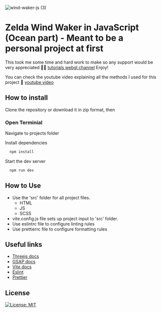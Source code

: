 
![wind-waker-js (3)](https://github.com/Robpayot/zelda-project-public/assets/5593293/0353b1c6-8834-42c0-a01d-93222625ad2a)


# Zelda Wind Waker in JavaScript (Ocean part) - Meant to be a personal project at first

This took me some time and hard work to make so any support would be very appreciated 🙏🏻 [tutorials webgl channel](https://www.patreon.com/user?u=50160165)
Enjoy!

You can check the youtube video explaining all the methods I used for this project 👀 [youtube video](https://youtu.be/IyAOCwUWkNE)

## How to install

Clone the repository or download it in zip format, then

### Open Terminial

Navigate to projects folder

Install dependencies

```bash
  npm install
```

Start the dev server

```bash
  npm run dev
```

## How to Use

-   Use the 'src' folder for all project files.
    -   HTML
    -   JS
    -   SCSS
-   vite.config.js file sets up project input to 'src' folder.
-   Use eslintrc file to configure linting rules
-   Use prettierrc file to configure formatting rules

## Useful links
- [Threejs docs](https://threejs.org/docs/index.html#manual/en/introduction/Creating-a-scene)
- [GSAP docs](https://greensock.com/docs/)
- [Vite docs](https://vitejs.dev/config/)
- [Eslint](https://eslint.org/)
- [Prettier](https://prettier.io/)

## License

[![License: MIT](https://img.shields.io/badge/License-MIT-yellow.svg)](https://opensource.org/licenses/MIT)

